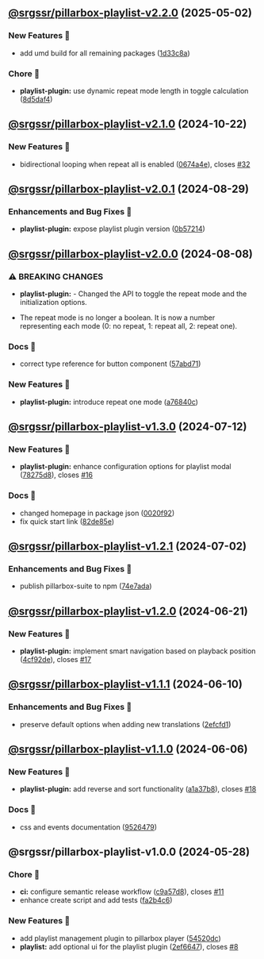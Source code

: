 ## [@srgssr/pillarbox-playlist-v2.2.0](https://github.com/SRGSSR/pillarbox-web-suite/compare/@srgssr/pillarbox-playlist-v2.1.0...@srgssr/pillarbox-playlist-v2.2.0) (2025-05-02)


### New Features 🚀

* add umd build for all remaining packages ([1d33c8a](https://github.com/SRGSSR/pillarbox-web-suite/commit/1d33c8a40d4a79a80aecaf8d7244cea334b83f9f))


### Chore 🧹

* **playlist-plugin:** use dynamic repeat mode length in toggle calculation ([8d5daf4](https://github.com/SRGSSR/pillarbox-web-suite/commit/8d5daf40dcdbec971118f4506eb5676bc390b892))

## [@srgssr/pillarbox-playlist-v2.1.0](https://github.com/SRGSSR/pillarbox-web-suite/compare/@srgssr/pillarbox-playlist-v2.0.1...@srgssr/pillarbox-playlist-v2.1.0) (2024-10-22)


### New Features 🚀

* bidirectional looping when repeat all is enabled ([0674a4e](https://github.com/SRGSSR/pillarbox-web-suite/commit/0674a4ef66fa6b5995d0766966ed932c3ffa8db7)), closes [#32](https://github.com/SRGSSR/pillarbox-web-suite/issues/32)

## [@srgssr/pillarbox-playlist-v2.0.1](https://github.com/SRGSSR/pillarbox-web-suite/compare/@srgssr/pillarbox-playlist-v2.0.0...@srgssr/pillarbox-playlist-v2.0.1) (2024-08-29)


### Enhancements and Bug Fixes 🐛

* **playlist-plugin:** expose playlist plugin version ([0b57214](https://github.com/SRGSSR/pillarbox-web-suite/commit/0b57214e4432525350c6e50701504d6c5d0207e6))

## [@srgssr/pillarbox-playlist-v2.0.0](https://github.com/SRGSSR/pillarbox-web-suite/compare/@srgssr/pillarbox-playlist-v1.3.0...@srgssr/pillarbox-playlist-v2.0.0) (2024-08-08)


### ⚠ BREAKING CHANGES

* **playlist-plugin:** - Changed the API to toggle the repeat mode and the initialization options.
- The repeat mode is no longer a boolean. It is now a number representing each mode (0: no repeat,
  1: repeat all, 2: repeat one).

### Docs 📖

* correct type reference for button component ([57abd71](https://github.com/SRGSSR/pillarbox-web-suite/commit/57abd7169018e07b70f4ba06e1f81d68b3d93e7c))


### New Features 🚀

* **playlist-plugin:** introduce repeat one mode ([a76840c](https://github.com/SRGSSR/pillarbox-web-suite/commit/a76840c671d9cbfab579a97513968d3b0cc0cb33))

## [@srgssr/pillarbox-playlist-v1.3.0](https://github.com/SRGSSR/pillarbox-web-suite/compare/@srgssr/pillarbox-playlist-v1.2.1...@srgssr/pillarbox-playlist-v1.3.0) (2024-07-12)


### New Features 🚀

* **playlist-plugin:** enhance configuration options for playlist modal ([78275d8](https://github.com/SRGSSR/pillarbox-web-suite/commit/78275d8e7cbf1bc10171dca2d0ffe64efaab2734)), closes [#16](https://github.com/SRGSSR/pillarbox-web-suite/issues/16)


### Docs 📖

* changed homepage in package json ([0020f92](https://github.com/SRGSSR/pillarbox-web-suite/commit/0020f92f5db6d4f0b0439e6dfa4e9ef93c3d14d5))
* fix quick start link ([82de85e](https://github.com/SRGSSR/pillarbox-web-suite/commit/82de85e6b37a072d9c8f1b836e89a9b947fd1c80))

## [@srgssr/pillarbox-playlist-v1.2.1](https://github.com/SRGSSR/pillarbox-web-suite/compare/@srgssr/pillarbox-playlist-v1.2.0...@srgssr/pillarbox-playlist-v1.2.1) (2024-07-02)


### Enhancements and Bug Fixes 🐛

* publish pillarbox-suite to npm ([74e7ada](https://github.com/SRGSSR/pillarbox-web-suite/commit/74e7ada804bfe7a76b0972af859f57ebd2dc1270))

## [@srgssr/pillarbox-playlist-v1.2.0](https://github.com/SRGSSR/pillarbox-web-suite/compare/@srgssr/pillarbox-playlist-v1.1.1...@srgssr/pillarbox-playlist-v1.2.0) (2024-06-21)


### New Features 🚀

* **playlist-plugin:** implement smart navigation based on playback position ([4cf92de](https://github.com/SRGSSR/pillarbox-web-suite/commit/4cf92decd4d8810ee55be183902686083115ce69)), closes [#17](https://github.com/SRGSSR/pillarbox-web-suite/issues/17)

## [@srgssr/pillarbox-playlist-v1.1.1](https://github.com/SRGSSR/pillarbox-web-suite/compare/@srgssr/pillarbox-playlist-v1.1.0...@srgssr/pillarbox-playlist-v1.1.1) (2024-06-10)


### Enhancements and Bug Fixes 🐛

* preserve default options when adding new translations ([2efcfd1](https://github.com/SRGSSR/pillarbox-web-suite/commit/2efcfd1dbbe82f12f9f6beae65148e89e8597eae))

## [@srgssr/pillarbox-playlist-v1.1.0](https://github.com/SRGSSR/pillarbox-web-suite/compare/@srgssr/pillarbox-playlist-v1.0.0...@srgssr/pillarbox-playlist-v1.1.0) (2024-06-06)


### New Features 🚀

* **playlist-plugin:** add reverse and sort functionality ([a1a37b8](https://github.com/SRGSSR/pillarbox-web-suite/commit/a1a37b82ab0b2eaac6549206da3d04fffe7c3b8f)), closes [#18](https://github.com/SRGSSR/pillarbox-web-suite/issues/18)


### Docs 📖

* css and events documentation ([9526479](https://github.com/SRGSSR/pillarbox-web-suite/commit/9526479dfe3a8e6f21066be35db037fd1e971377))

## @srgssr/pillarbox-playlist-v1.0.0 (2024-05-28)


### Chore 🧹

* **ci:** configure semantic release workflow ([c9a57d8](https://github.com/SRGSSR/pillarbox-web-suite/commit/c9a57d83d04e9b80560cb080a2d5135959237d94)), closes [#11](https://github.com/SRGSSR/pillarbox-web-suite/issues/11)
* enhance create script and add tests ([fa2b4c6](https://github.com/SRGSSR/pillarbox-web-suite/commit/fa2b4c6392655506875efdd0bf48f85e723ed555))


### New Features 🚀

* add playlist management plugin to pillarbox player ([54520dc](https://github.com/SRGSSR/pillarbox-web-suite/commit/54520dc587384b1fb6e893006b799e1db728f3af))
* **playlist:** add optional ui for the playlist plugin ([2ef6647](https://github.com/SRGSSR/pillarbox-web-suite/commit/2ef6647bad14ab1d34215464191b1b1e0c63f838)), closes [#8](https://github.com/SRGSSR/pillarbox-web-suite/issues/8)
